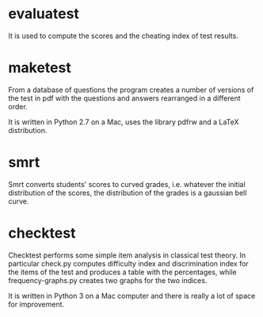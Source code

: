 # evaluatest

It is used to compute the scores and the cheating index of test results.


# maketest

From a database of questions the program creates
a number of versions of the test in pdf with the
questions and answers rearranged in a different
order.

It is written in Python 2.7 on a Mac, uses the
library pdfrw and a LaTeX distribution.


# smrt

Smrt converts students' scores to curved grades,
i.e. whatever the initial distribution of the scores,
the distribution of the grades is a gaussian bell
curve.

# checktest

Checktest performs some simple item analysis in classical test theory. In particular check.py computes difficulty index and discrimination index for the items of the test and produces a table with the percentages, while frequency-graphs.py creates two graphs for the two indices.

It is written in Python 3 on a Mac computer and there is really a lot of space for improvement.
